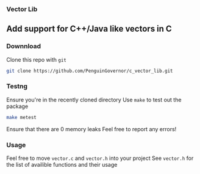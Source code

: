 ### Vector Lib
## Add support for C++/Java like vectors in C

### Downnload
Clone this repo with `git` 
```bash
git clone https://github.com/PenguinGovernor/c_vector_lib.git
```

### Testng
Ensure you're in the recently cloned directory
Use `make` to test out the package
```bash
make metest
```
Ensure that there are 0 memory leaks
Feel free to report any errors! 

### Usage
Feel free to move `vector.c` and `vector.h` into your project
See `vector.h` for the list of availible functions and their usage
